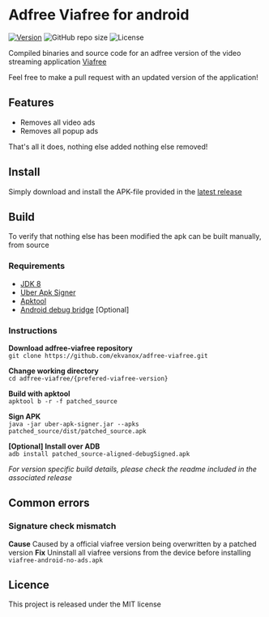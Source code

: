 # Adfree Viafree for android

[![Version](https://img.shields.io/github/v/release/ekvanox/viafree-android-no-ads)](https://img.shields.io/github/v/release/ekvanox/viafree-android-no-ads)
![GitHub repo size](https://img.shields.io/github/repo-size/ekvanox/viafree-android-no-ads)
![License](https://img.shields.io/github/license/ekvanox/wordfeud-bot)

Compiled binaries and source code for an adfree version of the video streaming application [Viafree](https://play.google.com/store/apps/details?id=se.viafree.android&hl=en_US&gl=US)

Feel free to make a pull request with an updated version of the application!

## Features
* Removes all video ads
* Removes all popup ads

That's all it does, nothing else added nothing else removed!

## Install
Simply download and install the APK-file provided in the [latest release](https://github.com/ekvanox/adfree-viafree/releases/tag/v.4.21.1)

## Build
To verify that nothing else has been modified the apk can be built manually, from source

### Requirements
* [JDK 8](https://www.oracle.com/se/java/technologies/javase/javase-jdk8-downloads.html)
* [Uber Apk Signer](https://github.com/patrickfav/uber-apk-signer)
* [Apktool](https://ibotpeaches.github.io/Apktool/)
* [Android debug bridge](https://developer.android.com/studio/releases/platform-tools) [Optional] 
### Instructions

**Download adfree-viafree repository** <br>
`git clone https://github.com/ekvanox/adfree-viafree.git`

**Change working directory** <br>
`cd adfree-viafree/{prefered-viafree-version}`

**Build with apktool** <br>
`apktool b -r -f patched_source`

**Sign APK** <br>
`java -jar uber-apk-signer.jar --apks patched_source/dist/patched_source.apk`

**[Optional] Install over ADB** <br>
`adb install patched_source-aligned-debugSigned.apk`

*For version specific build details, please check the readme included in the associated release*

## Common errors
### Signature check mismatch
**Cause**
Caused by a official viafree version being overwritten by a patched version
**Fix**
Uninstall all viafree versions from the device before installing `viafree-android-no-ads.apk`

## Licence
This project is released under the MIT license